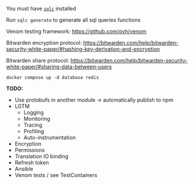 You must have [`sqlc`](https://sqlc.dev/) installed

Run `sqlc generate` to generate all sql queries functions

Venom testing framework: https://github.com/ovh/venom

Bitwarden encryption protocol: https://bitwarden.com/help/bitwarden-security-white-paper/#hashing-key-derivation-and-encryption

Bitwarden share protocol: https://bitwarden.com/help/bitwarden-security-white-paper/#sharing-data-between-users

`docker compose up -d database redis`

**TODO:**
- Use protobufs in another module -> automatically publish to npm
- LGTM
    - Logging
    - Monitoring
    - Tracing
    - Profiling
    - Auto-instrumentation
- Encryption
- Permissions
- Translation IO binding
- Refresh token
- Ansible
- Venom tests / see TestContainers
